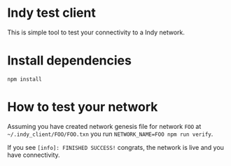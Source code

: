 # Indy test client
This is simple tool to test your connectivity to a Indy network. 

# Install dependencies
`npm install`

# How to test your network
Assuming you have created network genesis file for network `FOO` 
at `~/.indy_client/FOO/FOO.txn` you run `NETWORK_NAME=FOO npm run verify`. 

If you see `[info]: FINISHED SUCCESS!` congrats, the network is live and you have connectivity. 
